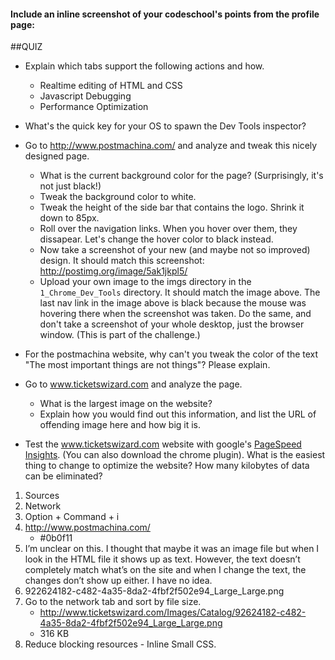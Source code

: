 #### Include an inline screenshot of your codeschool's points from the profile page:

<!-- Modify the Markdown to include your answers. Don't delete the questions! -->

##QUIZ
* Explain which tabs support the following actions and how.
  * Realtime editing of HTML and CSS 
  * Javascript Debugging
  * Performance Optimization 

* What's the quick key for your OS to spawn the Dev Tools inspector?

* Go to http://www.postmachina.com/ and analyze and tweak this nicely designed page.
  * What is the current background color for the page?  (Surprisingly, it's not just black!)
  * Tweak the background color to white.
  * Tweak the height of the side bar that contains the logo.  Shrink it down to 85px.
  * Roll over the navigation links.  When you hover over them, they dissapear.  Let's change the hover color to black instead.
  * Now take a screenshot of your new (and maybe not so improved) design.  It should match this screenshot: http://postimg.org/image/5ak1jkpl5/
  * Upload your own image to the imgs directory in the `1_Chrome_Dev_Tools` directory.  It should match the image above. The last nav link in the image above is black because the mouse was hovering there when the screenshot was taken. Do the same, and don't take a screenshot of your whole desktop, just the browser window. (This is part of the challenge.)

* For the postmachina website, why can't you tweak the color of the text "The most important things are not things"?  Please explain.

* Go to www.ticketswizard.com and analyze the page.  
  * What is the largest image on the website? 
  * Explain how you would find out this information, and list the URL of offending image here and how big it is.

* Test the www.ticketswizard.com website with google's [PageSpeed Insights](http://www.ticketswizard.com/).  (You can also download the chrome plugin).  What is the easiest thing to change to optimize the website?  How many kilobytes of data can be eliminated?

1. Sources
2. Network
3. Option + Command + i
4. http://www.postmachina.com/ 
	- #0b0f11
5. I’m unclear on this. I thought that maybe it was an image file but when I look in the HTML file it shows up as text. However, the text doesn’t completely match what’s on the site and when I change the text, the changes don’t show up either. I have no idea. 
6. 922624182-c482-4a35-8da2-4fbf2f502e94_Large_Large.png 
7. Go to the network tab and sort by file size. 
	- http://www.ticketswizard.com/Images/Catalog/92624182-c482-4a35-8da2-4fbf2f502e94_Large_Large.png
	- 316 KB
8. Reduce blocking resources - Inline Small CSS. 
